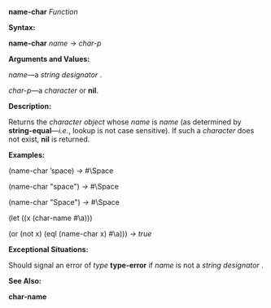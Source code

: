 **name-char** *Function* 



**Syntax:** 



**name-char** *name → char-p* 



**Arguments and Values:** 



*name*—a *string designator* . 



*char-p*—a *character* or **nil**. 



**Description:** 



Returns the *character object* whose *name* is *name* (as determined by **string-equal**—*i.e.*, lookup is not case sensitive). If such a *character* does not exist, **nil** is returned. 



**Examples:** 



(name-char ’space) *→* #\Space 



(name-char "space") *→* #\Space 



(name-char "Space") *→* #\Space 



(let ((x (char-name #\a))) 



(or (not x) (eql (name-char x) #\a))) *→ true* 



**Exceptional Situations:** 



Should signal an error of *type* **type-error** if *name* is not a *string designator* . 



**See Also:** 



**char-name** 







 



 






